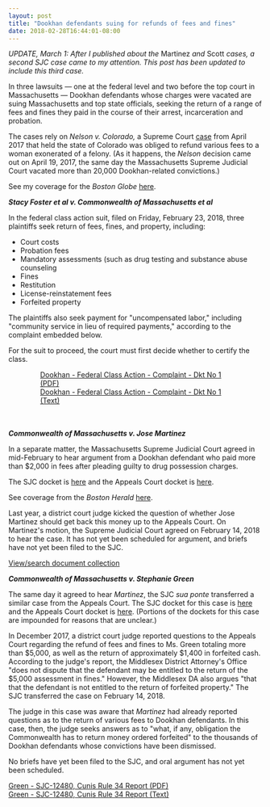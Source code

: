 ```yaml
---
layout: post
title: "Dookhan defendants suing for refunds of fees and fines"
date: 2018-02-28T16:44:01-08:00
---
```


*UPDATE, March 1: After I published about the* Martinez *and* Scott *cases, a second SJC case came to my attention. This post has been updated to include this third case.*

In three lawsuits — one at the federal level and two before the top court in Massachusetts — Dookhan defendants whose charges were vacated are suing Massachusetts and top state officials, seeking the return of a range of fees and fines they paid in the course of their arrest, incarceration and probation. 

The cases rely on *Nelson v. Colorado,* a Supreme Court <a href="http://www.scotusblog.com/2017/04/opinion-analysis-states-cant-keep-money-collect-pursuant-subsequently-overturned-convictions/" target="_blank">case</a> from April 2017 that held the state of Colorado was obliged to refund various fees to a woman exonerated of a felony. (As it happens, the *Nelson* decision came out on April 19, 2017, the same day the Massachusetts Supreme Judicial Court vacated more than 20,000 Dookhan-related convictions.)

See my coverage for the *Boston Globe* <a href="https://www.bostonglobe.com/metro/2018/02/23/dookhan-defendants-sue-for-return-probation-fees/AeG1WNKyOzDz5N95rd6gLN/story.html" target="_blank">here</a>. 

***Stacy Foster et al v. Commonwealth of Massachusetts et al***

In the federal class action suit, filed on Friday, February 23, 2018, three plaintiffs seek return of fees, fines, and property, including: 

 - Court costs
 - Probation fees 
 - Mandatory assessments (such as drug testing and substance abuse counseling
 - Fines
 - Restitution
 - License-reinstatement fees
 - Forfeited property

 The plaintiffs also seek payment for "uncompensated labor," including "community service in lieu of required payments," according to the complaint embedded below. 

For the suit to proceed, the court must first decide whether to certify the class. 

<div style="width:75%; margin-right: auto; margin-left: auto">
	<div id="DV-viewer-4390571-Dookhan-Federal-Class-Action-Complaint-Dkt-No-1" class="DC-embed DC-embed-document DV-container"></div><script src="//assets.documentcloud.org/viewer/loader.js"></script><script>  DV.load("https://www.documentcloud.org/documents/4390571-Dookhan-Federal-Class-Action-Complaint-Dkt-No-1.js", {  responsive: true,    height: 500,    sidebar: false,    container: "#DV-viewer-4390571-Dookhan-Federal-Class-Action-Complaint-Dkt-No-1"  });</script><noscript>  <a href="https://assets.documentcloud.org/documents/4390571/Dookhan-Federal-Class-Action-Complaint-Dkt-No-1.pdf">Dookhan - Federal Class Action - Complaint - Dkt No 1 (PDF)</a>  <br />  <a href="https://assets.documentcloud.org/documents/4390571/Dookhan-Federal-Class-Action-Complaint-Dkt-No-1.txt">Dookhan - Federal Class Action - Complaint - Dkt No 1 (Text)</a></noscript>
</div>
<br>
<br>

***Commonwealth of Massachusetts v. Jose Martinez***

In a separate matter, the Massachusetts Supreme Judicial Court agreed in mid-February to hear argument from a Dookhan defendant who paid more than $2,000 in fees after pleading guilty to drug possession charges. 

The SJC docket is <a href="http://ma-appellatecourts.org/search_number.php?dno=SJC-12479" target="_blank">here</a> and the Appeals Court docket is <a href="http://ma-appellatecourts.org/display_docket.php?dno=2017-P-1226" target="_blank">here</a>.

See coverage from the *Boston Herald* <a href="http://www.bostonherald.com/news/local_coverage/2018/02/drug_lab_scandal_sjc_to_decide_if_defendants_get_money_back" target="_blank">here</a>. 

Last year, a district court judge kicked the question of whether Jose Martinez should get back this money up to the Appeals Court. On Martinez's motion, the Supreme Judicial Court agreed on February 14, 2018 to hear the case. It has not yet been scheduled for argument, and briefs have not yet been filed to the SJC. 

<div id="DC-search-document-4390590-document-4391256" class="DC-embed DC-embed-search DC-search-container"></div><script src="//assets.documentcloud.org/embed/loader.js"></script><script>  dc.embed.load('https://www.documentcloud.org/search/embed/', {    q: "document: 4390590 document: 4391256",    container: "#DC-search-document-4390590-document-4391256",    title: "Martinez - SJC",    order: "title",    per_page: 6,    search_bar: true,    organization: 1226  });</script><noscript>  <a href="https://www.documentcloud.org/public/search/document%3A%204390590%20document%3A%204391256">View/search document collection</a></noscript>

***Commonwealth of Massachusetts v. Stephanie Green***

The same day it agreed to hear *Martinez*, the SJC *sua ponte* transferred a similar case from the Appeals Court. The SJC docket for this case is <a href="http://ma-appellatecourts.org/search_number.php?dno=SJC-12480" target="_blank">here</a> and the Appeals Court docket is <a href="http://ma-appellatecourts.org/display_docket.php?dno=2017-P-1564" target="_blank">here</a>. (Portions of the dockets for this case are impounded for reasons that are unclear.)

In December 2017, a district court judge reported questions to the Appeals Court regarding the refund of fees and fines to Ms. Green totaling more than $5,000, as well as the return of approximately $1,400 in forfeited cash. According to the judge's report, the Middlesex District Attorney's Office "does not dispute that the defendant may be entitled to the return of the $5,000 assessment in fines." However, the Middlesex DA also argues "that that the defendant is not entitled to the return of forfeited property." The SJC transferred the case on February 14, 2018.

The judge in this case was aware that *Martinez* had already reported questions as to the return of various fees to Dookhan defendants. In this case, then, the judge seeks answers as to "what, if any, obligation the Commonwealth has to return money ordered forfeited" to the thousands of Dookhan defendants whose convictions have been dismissed.

No briefs have yet been filed to the SJC, and oral argument has not yet been scheduled. 

<div id="DV-viewer-4391269-Green-SJC-12480-Cunis-Rule-34-Report" class="DC-embed DC-embed-document DV-container"></div><script src="//assets.documentcloud.org/viewer/loader.js"></script><script>  DV.load("https://www.documentcloud.org/documents/4391269-Green-SJC-12480-Cunis-Rule-34-Report.js", {  responsive: true,    height: 500,    sidebar: false,    container: "#DV-viewer-4391269-Green-SJC-12480-Cunis-Rule-34-Report"  });</script><noscript>  <a href="https://assets.documentcloud.org/documents/4391269/Green-SJC-12480-Cunis-Rule-34-Report.pdf">Green - SJC-12480, Cunis Rule 34 Report (PDF)</a>  <br />  <a href="https://assets.documentcloud.org/documents/4391269/Green-SJC-12480-Cunis-Rule-34-Report.txt">Green - SJC-12480, Cunis Rule 34 Report (Text)</a></noscript>